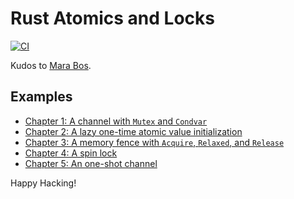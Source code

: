 # Rust Atomics and Locks

[![CI](https://github.com/keithnoguchi/atomics-rs/actions/workflows/ci.yml/badge.svg)](
https://github.com/keithnoguchi/atomics-rs/actions)

[mara bos]: https://m-ou.se/

Kudos to [Mara Bos].

## Examples

- [Chapter 1: A channel with `Mutex` and `Condvar`](ch01/src/main.rs)
- [Chapter 2: A lazy one-time atomic value initialization](ch02/src/main.rs)
- [Chapter 3: A memory fence with `Acquire`, `Relaxed`, and `Release`](ch03/src/main.rs)
- [Chapter 4: A spin lock](ch04/src/main.rs)
- [Chapter 5: An one-shot channel](ch05/src/main.rs)

Happy Hacking!

